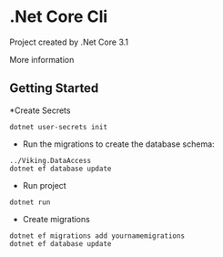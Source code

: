# .Net Core Cli

Project created by .Net Core 3.1

More information 

## Getting Started
*Create Secrets

```
dotnet user-secrets init

```

* Run the migrations to create the database schema:
```
../Viking.DataAccess
dotnet ef database update
```
* Run project
```
dotnet run
```
* Create migrations
```
dotnet ef migrations add yournamemigrations
dotnet ef database update
```


